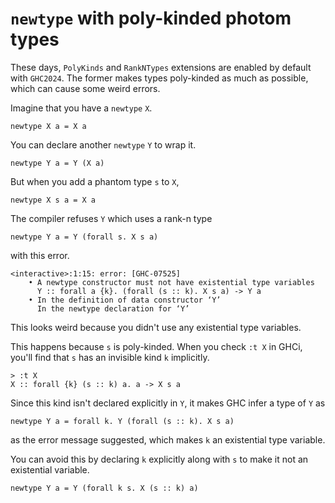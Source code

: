 # `newtype` with poly-kinded photom types

These days, `PolyKinds` and `RankNTypes` extensions are enabled by default with `GHC2024`. The former makes types poly-kinded as much as possible, which can cause some weird errors.

Imagine that you have a `newtype` `X`.

```
newtype X a = X a
```

You can declare another `newtype` `Y` to wrap it.

```
newtype Y a = Y (X a)
```

But when you add a phantom type `s` to `X`,

```
newtype X s a = X a
```

The compiler refuses `Y` which uses a rank-n type

```
newtype Y a = Y (forall s. X s a)
```

with this error.

```
<interactive>:1:15: error: [GHC-07525]
    • A newtype constructor must not have existential type variables
      Y :: forall a {k}. (forall (s :: k). X s a) -> Y a
    • In the definition of data constructor ‘Y’
      In the newtype declaration for ‘Y’
```

This looks weird because you didn't use any existential type variables.

This happens because `s` is poly-kinded. When you check `:t X` in GHCi, you'll find that `s` has an invisible kind `k` implicitly.

```
> :t X
X :: forall {k} (s :: k) a. a -> X s a
```

Since this kind isn't declared explicitly in `Y`, it makes GHC infer a type of `Y` as

```
newtype Y a = forall k. Y (forall (s :: k). X s a)
```

as the error message suggested, which makes `k` an existential type variable.

You can avoid this by declaring `k` explicitly along with `s` to make it not an existential variable.

```
newtype Y a = Y (forall k s. X (s :: k) a)
```

